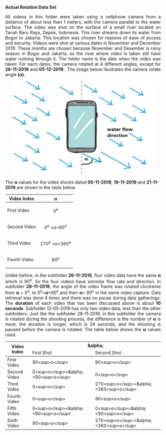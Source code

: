 <b> Actual Rotation Data Set </b>
<p align="justify">
All videos in this folder were taken using a cellphone camera from a distance of about less than 1 meters, with the camera parallel to
the water surface. The video was shot  on the surface of a small river located on Tanah Baru Raya, Depok, Indonesia. This river streams down its water from Bogor to  Jakarta.  This location was chosen for reasons of ease of access and security. Videos were shot at various dates in November and December 2019. These months are chosen because November and Desember is rainy season in Bogor and Jakarta,  so  the  river  where  video is taken still have water running through it. The folder name is the date when the video was taken.
For each dates, the camera rotated at 4 different angles, except for <b>26-11-2019</b> and <b> 05-12-2019 </b>. The image below illustrates the camera rotate angle <b>(&alpha;)</b>.
 </p>

<p align="center">
  <img width="460" height="300" src="https://github.com/BenSirenden/Open-Channel-Water-Flow-Video/blob/main/images/water%20direction.jpg">
</p>

<p>
 The <b>&alpha;</b> values for the video shoots dated <b>05-11-2019</b>, <b>19-11-2019</b> and <b>21-11-2019</b> are shown in the table below.
</p>
 
 <table align="center">
  <thead>
    <tr>
       <th><b>Video Index</b></th>
       <th><b>&alpha;</b></th>
     </tr>
  </thead>
 <tbody>
  <tr>
    <td class="tg-0pky">First Video</td>
    <td class="tg-0pky"><p align="center"> 0<sup>o</sup> </p></td>
  </tr>
  <tr>
    <td class="tg-0pky">Second Video</td>
   <td class="tg-0pky"><p align="center"> 0<sup>o</sup> <&alpha;<90<sup>o</sup> </p></td>
  </tr>
  <tr>
    <td class="tg-0pky">Third Video</td>
    <td class="tg-c3ow"><p align="center">270<sup>o</sup> <&alpha;<360<sup>o</sup></p></td>
  </tr>
  <tr>
    <td class="tg-0pky">Fourth Video</td>
    <td class="tg-c3ow"><p align="center">90<sup>o</sup></p></td>
  </tr>
 </tbody>
 </table>
 
 
<p align="justify">
Unlike before, in the subfolder <b>26-11-2019</b>, four video data have the same <b>&alpha;</b> which is 90<sup>o</sup>. So the four videos have simmilar flow rate and direction. In subfolder <b>28-11-2019</b>, the angle of the video frame was rotated clockwise from <b>α</b> = 0<sup>o</sup>, to 0<sup>o</sup><<b>α</b><90<sup>o</sup>,and then <b>α</b>= 90<sup>o</sup> in the same video capture. Data retrieval  was  done  4  times and there was no pause during data gatherings. The <b>duration</b> of each video that has been discussed above is about <b>10 seconds</b>. Subfolder 12-05-2019 has only two video data, less than the other subfolders. Just like the subfolder 28-11-2019, in this subfolder the camera is rotated during the shooting process, the difference is the number of <b>α</b> is more, the duration is longer, which is 24 seconds, and the shooting is paused before the camera is rotated. The table below shows the <b>α</b> values used.
 </p>
 
 
 <table class="tg">
<thead>
  <tr>
    <th class="tg-c3ow" rowspan="2">Video Index</th>
    <th class="tg-c3ow" colspan="2">&amp;alpha;</th>
  </tr>
  <tr>
    <td class="tg-c3ow">First Shot</td>
    <td class="tg-c3ow">Second Shot</td>
  </tr>
</thead>
<tbody>
  <tr>
    <td class="tg-0pky">First Video</td>
    <td class="tg-c3ow">90&lt;sup&gt;o&lt;/sup&gt;</td>
    <td class="tg-c3ow">90&lt;sup&gt;o&lt;/sup&gt;</td>
  </tr>
  <tr>
    <td class="tg-0pky">Second Video</td>
    <td class="tg-c3ow">0&lt;sup&gt;o&lt;/sup&gt;&lt;&amp;alpha;&lt;90&lt;sup&gt;o&lt;/sup&gt;</td>
    <td class="tg-c3ow">0&lt;sup&gt;o&lt;/sup&gt;</td>
  </tr>
  <tr>
    <td class="tg-0pky">Third Video</td>
    <td class="tg-c3ow">0&lt;sup&gt;o&lt;/sup&gt;</td>
    <td class="tg-c3ow">270&lt;sup&gt;o&lt;/sup&gt;&lt;&amp;alpha;&lt;360&lt;sup&gt;o&lt;/sup&gt;</td>
  </tr>
  <tr>
    <td class="tg-0pky">Fourth Video</td>
    <td class="tg-c3ow">0&lt;sup&gt;o&lt;/sup&gt;</td>
    <td class="tg-c3ow">90&lt;sup&gt;o&lt;/sup&gt;</td>
  </tr>
  <tr>
    <td class="tg-0lax">Fifth Video</td>
    <td class="tg-baqh">0&lt;sup&gt;o&lt;/sup&gt;&lt;&amp;alpha;&lt;90&lt;sup&gt;o&lt;/sup&gt;</td>
    <td class="tg-baqh">0&lt;sup&gt;o&lt;/sup&gt;&lt;&amp;alpha;&lt;90&lt;sup&gt;o&lt;/sup&gt;</td>
  </tr>
  <tr>
    <td class="tg-0lax">Sixth Video</td>
    <td class="tg-baqh">90&lt;sup&gt;o&lt;/sup&gt;</td>
    <td class="tg-baqh">270&lt;sup&gt;o&lt;/sup&gt;&lt;&amp;alpha;&lt;360&lt;sup&gt;o&lt;/sup&gt;</td>
  </tr>
</tbody>
</table>
